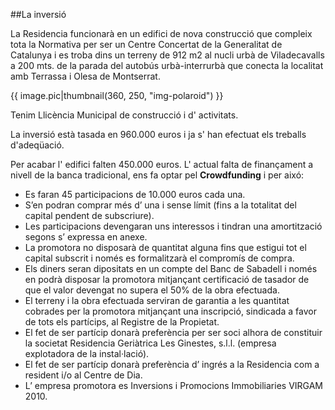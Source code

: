 ##La inversió

La Residencia funcionarà en un edifici de nova construcció que compleix tota la Normativa per ser un Centre Concertat de la Generalitat de Catalunya i es troba dins un terreny de 912 m2 al nucli urbà de Viladecavalls a 200 mts. de la parada del autobús urbà-interrurbà que conecta la localitat amb Terrassa i Olesa de Montserrat.

{{ image.pic|thumbnail(360, 250, "img-polaroid") }}

Tenim Llicència Municipal de construcció i d' activitats.

La inversió està tasada en 960.000 euros i ja s' han efectuat els treballs d'adeqüació.

Per acabar l' edifici falten 450.000 euros. L' actual falta de finançament a nivell de la banca tradicional, ens fa optar pel **Crowdfunding** i per aixó:

 - Es faran 45 participacions de 10.000 euros cada una.
 - S’en podran comprar més d’ una i sense límit (fins a la totalitat del capital pendent de subscriure).
 - Les participacions devengaran uns interessos i tindran una amortització segons s’ expressa en anexe.
 - La promotora no disposarà de quantitat alguna fins que estigui tot el capital subscrit i només es formalitzarà el compromís de compra.
 - Els diners seran dipositats en un compte del Banc de Sabadell i només en podrà disposar la promotora mitjançant certificació de tasador de que el valor devengat no supera el 50% de la obra efectuada.
 - El terreny i la obra efectuada serviran de garantia a les quantitat cobrades per la promotora mitjançant una inscripció, sindicada a favor de tots els partícips, al Registre de la Propietat.
 - El fet de ser partícip donarà preferència per ser soci alhora de constituir la societat Residencia Geriàtrica Les Ginestes, s.l.l. (empresa explotadora de la instal·lació).
 - El fet de ser partícip donarà preferència d’ ingrés a la Residencia com a resident i/o al Centre de Dia.
 - L’ empresa promotora es Inversions i Promocions Immobiliaries VIRGAM 2010.
